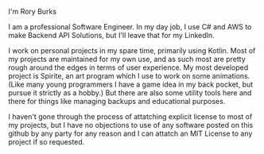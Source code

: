 I'm Rory Burks

I am a professional Software Engineer.  In my day job, I use C# and AWS to make Backend API Solutions, but I'll leave that for my LinkedIn.

I work on personal projects in my spare time, primarily using Kotlin.  Most of my projects are maintained for my own use, and as such most are pretty rough around the edges in terms of user experience.  My most developed project is Spirite, an art program which I use to work on some animations.  (Like many young programmers I have a game idea in my back pocket, but pursue it strictly as a hobby.)  But there are also some utility tools here and there for things like managing backups and educational purposes.

I haven't gone through the process of attatching explicit license to most of my projects, but I have no objections to use of any software posted on this github by any party for any reason and I can attatch an MIT License to any project if so requested. 
